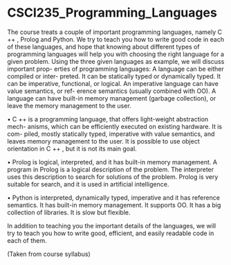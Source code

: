 # CSCI235_Programming_Languages

The course treats a couple of important programming languages, namely C ++ ,
Prolog and Python. We try to teach you how to write good code in each of
these languages, and hope that knowing about different types of programming
languages will help you with choosing the right language for a given problem.
Using the three given languages as example, we will discuss important prop-
erties of programming languages: A language can be either compiled or inter-
preted. It can be statically typed or dynamically typed. It can be imperative,
functional, or logical. An imperative language can have value semantics, or ref-
erence semantics (usually combined with OO). A language can have built-in
memory management (garbage collection), or leave the memory management to
the user.

• C ++ is a programming language, that offers light-weight abstraction mech-
anisms, which can be efficiently executed on existing hardware. It is com-
piled, mostly statically typed, imperative with value semantics, and leaves
memory management to the user. It is possible to use object orientation
in C ++ , but it is not its main goal.

• Prolog is logical, interpreted, and it has built-in memory management. A
program in Prolog is a logical description of the problem. The interpreter
uses this description to search for solutions of the problem. Prolog is very
suitable for search, and it is used in artificial intelligence.

• Python is interpreted, dynamically typed, imperative and it has reference
semantics. It has built-in memory management. It supports OO. It has a
big collection of libraries. It is slow but flexible.

In addition to teaching you the important details of the languages, we will try
to teach you how to write good, efficient, and easily readable code in each of
them.

(Taken from course syllabus)
